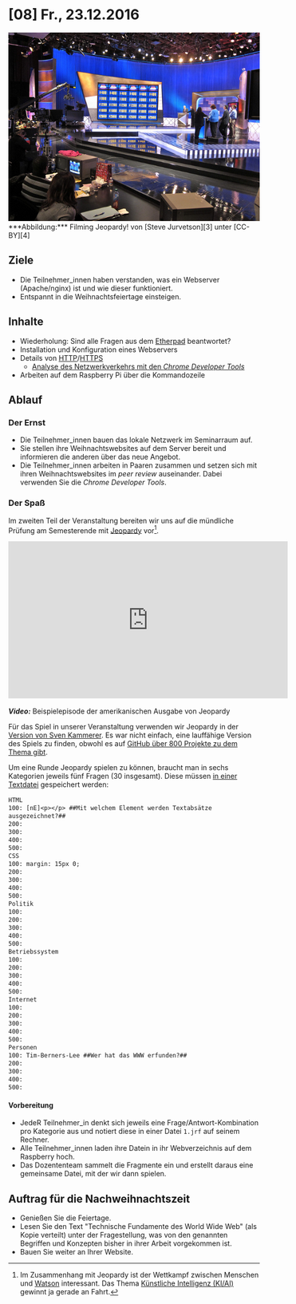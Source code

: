 # [08] Fr., 23.12.2016

<img src="../assets/6514526225_d3ff488267_z.jpg" alt="Jeopardy" />
<br>***Abbildung:*** Filming Jeopardy! von [Steve Jurvetson][3] unter  [CC-BY][4]

[3]: https://www.flickr.com/photos/jurvetson/
[4]: https://creativecommons.org/licenses/by/2.0/

## Ziele

* Die Teilnehmer_innen haben verstanden, was ein Webserver (Apache/nginx) ist und wie dieser funktioniert.
* Entspannt in die Weihnachtsfeiertage einsteigen.

## Inhalte

* Wiederholung: Sind alle Fragen aus dem [Etherpad](https://public.etherpad-mozilla.org/p/wiewww) beantwortet?
* Installation und Konfiguration eines Webservers
* Details von  [HTTP](https://de.wikipedia.org/wiki/Hypertext_Transfer_Protocol)/[HTTPS](https://de.wikipedia.org/wiki/Hypertext_Transfer_Protocol_Secure)
    * [Analyse des Netzwerkverkehrs mit den *Chrome Developer Tools*](../material/analyse-client-server.md)
* Arbeiten auf dem Raspberry Pi über die Kommandozeile

## Ablauf

### Der Ernst

* Die Teilnehmer_innen bauen das lokale Netzwerk im Seminarraum auf.
* Sie stellen ihre Weihnachtswebsites auf dem Server bereit und informieren die anderen über das neue Angebot.
* Die Teilnehmer_innen arbeiten in Paaren zusammen und setzen sich mit ihren Weihnachtswebsites im *peer review* auseinander. Dabei verwenden Sie die *Chrome Developer Tools*.

### Der Spaß

Im zweiten Teil der Veranstaltung bereiten wir uns auf die mündliche Prüfung am Semesterende mit [Jeopardy](https://de.wikipedia.org/wiki/Jeopardy!) vor[^1].

<iframe width="560" height="315" src="https://www.youtube.com/embed/pFhSKPOF_lI" frameborder="0" allowfullscreen></iframe>

***Video:*** Beispielepisode der amerikanischen Ausgabe von Jeopardy

Für das Spiel in unserer Veranstaltung verwenden wir Jeopardy in der [Version von Sven Kammerer](https://ganz-sicher.net/blog/linux-distributionen/Let-s-play-Jeopardy-Open-Source-Qt-basiert/). Es war nicht einfach, eine lauffähige Version des Spiels zu finden, obwohl es auf [GitHub über 800 Projekte zu dem Thema gibt](https://github.com/search?utf8=%E2%9C%93&q=jeopardy).

Um eine Runde Jeopardy spielen zu können, braucht man in sechs Kategorien jeweils fünf Fragen (30 insgesamt). Diese müssen [in einer Textdatei](https://github.com/chlange/jeopardy/blob/master/answers/1.jrf) gespeichert werden:

```
HTML
100: [nE]<p></p> ##Mit welchem Element werden Textabsätze ausgezeichnet?##
200:
300:
400:
500:
CSS
100: margin: 15px 0;
200:
300:
400:
500:
Politik
100:
200:
300:
400:
500:
Betriebssystem
100:
200:
300:
400:
500:
Internet
100:
200:
300:
400:
500:
Personen
100: Tim-Berners-Lee ##Wer hat das WWW erfunden?##
200:
300:
400:
500:

```

#### Vorbereitung

* JedeR Teilnehmer_in denkt sich jeweils eine Frage/Antwort-Kombination pro Kategorie aus und notiert diese in einer Datei `1.jrf` auf seinem Rechner.
* Alle Teilnehmer_innen laden ihre Datein in ihr Webverzeichnis auf dem Raspberry hoch.
* Das Dozententeam sammelt die Fragmente ein und erstellt daraus eine gemeinsame Datei, mit der wir dann spielen.

## Auftrag für die Nachweihnachtszeit

* Genießen Sie die Feiertage.
* Lesen Sie den Text "Technische Fundamente des World Wide Web" (als Kopie verteilt) unter der Fragestellung, was von den genannten Begriffen und Konzepten bisher in ihrer Arbeit vorgekommen ist.
* Bauen Sie weiter an Ihrer Website.

[^1]: Im Zusammenhang mit Jeopardy ist der Wettkampf zwischen Menschen und [Watson][1] interessant. Das Thema [Künstliche Intelligenz (KI/AI)][2] gewinnt ja gerade an Fahrt.

[1]: https://de.wikipedia.org/wiki/Watson_(K%C3%BCnstliche_Intelligenz)
[2]: https://de.wikipedia.org/wiki/K%C3%BCnstliche_Intelligenz
